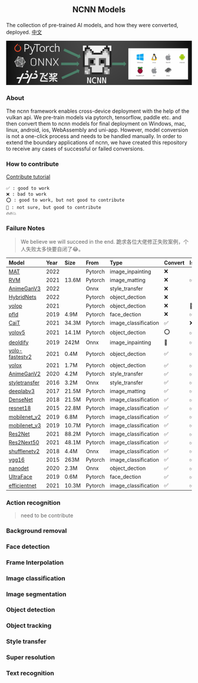 ##  <p align="center"> NCNN Models </p>

The collection of pre-trained AI models, and how they were converted, deployed. [中文](README-CN.md)

![](docs/images/logo.png)

### About

The ncnn framework enables cross-device deployment with the help of the vulkan api. We pre-train models via pytorch, tensorflow, paddle etc. and then convert them to ncnn models for final deployment on Windows, mac, linux, android, ios, WebAssembly and uni-app. However, model conversion is not a one-click process and needs to be handled manually. In order to extend the boundary applications of ncnn, we have created this repository to receive any cases of successful or failed conversions.

### How to contribute

[Contribute tutorial](contribute.md)

	✅ : good to work
    ❌ : bad to work
    ⭕ : good to work, but not good to contribute
    🤔 : not sure, but good to contribute
    🔥🔥💥
### Failure Notes

> We believe we will succeed in the end. 跪求各位大佬修正失败案例，个人失败太多快要自闭了😂。

| Model                                             | Year | Size  | From    | Type                 | Convert | IsWork | Heat |
| :------------------------------------------------ | :--- | :---- | :------ | :------------------- | :------ | :----- | :--- |
| [MAT](image_inpainting/mat)                       | 2022 |       | Pytorch | image_inpainting     | ❌       |        | 💥    |
| [RVM](image_matting/RVM)                          | 2021 | 13.6M | Pytorch | image_matting        | ❌       | ✅      | 💥    |
| [AnimeGanV3](style_transfer/animeganv3)           | 2022 |       | Onnx    | style_transfer       | ❌       |        | 🔥    |
| [HybridNets](object_dection/hybridnets)           | 2022 |       | Pytorch | object_dection       | ❌       |        |      |
| [yolop](object_dection/yolop)                     | 2021 |       | Pytorch | object_dection       | ❌       | 🤔      | 💥    |
| [pfld](face_dection/pfld)                         | 2019 | 4.9M  | Pytorch | face_dection         | ❌       | ✅      |      |
| [CaiT](image_classification/cait)                 | 2021 | 34.3M | Pytorch | image_classification | ✅       | ❌      |      |
| [yolov5](object_dection/yolov5)                   | 2021 | 14.1M | Pytorch | object_dection       | ⭕       | ✅      | 💥    |
| [deoldify](image_inpainting/deoldify)             | 2019 | 242M  | Onnx    | image_inpainting     | 🤔       | ✅      | 🔥    |
| [yolo-fastestv2](object_dection/yolo-fastestv2)   | 2021 | 0.4M  | Pytorch | object_dection       | ✅       | ✅      | 💥    |
| [yolox](object_dection/yolox)                     | 2021 | 1.7M  | Pytorch | object_dection       | ✅       | ✅      | 💥    |
| [AnimeGanV2](style_transfer/animeganv2)           | 2020 | 4.2M  | Pytorch | style_transfer       | ✅       | ✅      | 💥    |
| [styletransfer](style_transfer/styletransfer)     | 2016 | 3.2M  | Onnx    | style_transfer       | ✅       | ✅      |      |
| [deeplabv3](image_matting/deeplabv3)              | 2017 | 21.5M | Pytorch | image_matting        | ✅       | ✅      |      |
| [DenseNet](image_classification/denseNet)         | 2018 | 21.5M | Pytorch | image_classification | ✅       | ✅      |      |
| [resnet18](image_classification/resnet18)         | 2015 | 22.8M | Pytorch | image_classification | ✅       | ✅      |      |
| [mobilenet_v2](image_classification/mobilenet_v2) | 2019 | 6.8M  | Pytorch | image_classification | ✅       | ✅      | 🔥    |
| [mobilenet_v3](image_classification/mobilenet_v3) | 2019 | 10.7M | Pytorch | image_classification | ✅       | ✅      | 🔥    |
| [Res2Net](image_classification/res2net)           | 2021 | 88.2M | Pytorch | image_classification | ✅       | ✅      |      |
| [Res2Next50](image_classification/res2next50)     | 2021 | 48.1M | Pytorch | image_classification | ✅       | ✅      |      |
| [shufflenetv2](image_classification/shufflenetv2) | 2018 | 4.4M  | Onnx    | image_classification | ✅       | ✅      |      |
| [vgg16](image_classification/vgg16)               | 2015 | 263M  | Pytorch | image_classification | ✅       | ✅      |      |
| [nanodet](object_dection/nanodet)                 | 2020 | 2.3M  | Onnx    | object_dection       | ✅       | ✅      | 🔥    |
| [UltraFace](face_dection/ultraface)               | 2019 | 0.6M  | Pytorch | face_dection         | ✅       | ✅      | 🔥    |
| [efficientnet](image_classification/efficientnet) | 2021 | 10.3M | Pytorch | image_classification | ✅       | ✅      | 🔥    |




### Action recognition

> need to be contribute

### Background removal

### Face detection

### Frame Interpolation

### Image classification

### Image segmentation

### Object detection

### Object tracking

### Style transfer


### Super resolution

### Text recognition

